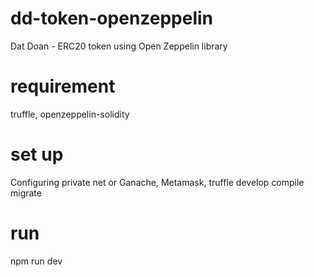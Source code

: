# dd-token-openzeppelin
Dat Doan - ERC20 token using Open Zeppelin library
# requirement
truffle, openzeppelin-solidity
# set up
Configuring private net or Ganache, Metamask, truffle develop
compile
migrate
# run
npm run dev